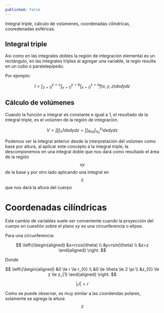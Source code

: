 ```yaml
---
published: false
---
```

Integral triple, cálculo de volúmenes, coordenadas cilíndricas, cooredenadas esféricas.

## Integral triple

Así como en las integrales dobles la región de integración elemental es un rectángulo, en las integrales triples al agregar una variable, la regío resulta en un cubo o paralelepípedo.

Por ejemplo:

$$ I = \int_{z=0}^{z=c} \int_{y=0}^{y=b} \int_{x=0}^{x=a} f(x,y,z) dxdydz $$

## Cálculo de volúmenes

Cuando la función a integrar es constante e igual a 1, el resultado de la integral triple, es el volúmen de la región de integración.

$$ V = \int \int \int_{V} 1 dxdydz = \int \int_{Rxy} \int_{z_0}^{z_1} dxdydz $$

Podemos ver la integral anterior desde la interpretación del volúmen como base por altura, al aplicar este concepto a la integral triple, la descomponemos en una integral doble que nos dará como resultado el área de la región $$xy$$ de la base y por otro lado aplicando una integral en $$z$$ que nos dará la altura del cuerpo

# Coordenadas cilíndricas

Este cambio de variables suele ser conveniente cuando la proyección del cuerpo en cuestión sobre el plano $xy$ es una circunferencia o elipse.

Para una circunferencia:

$$
\left\{\begin{aligned}
&x=rcos(\theta) \\
&y=rsin(\theta) \\
&z=z
\end{aligned}
\right.
$$

Donde

$$
\left\{\begin{aligned}
&0 \le r \le r_{0} \\
&0 \le \theta \le 2 \pi \\
&z_{0} \le z \le z_{1}
\end{aligned}
\right.
$$

$$|J|=r$$

Como se puede observar, es muy similar a las coordendas polares, solamente se agrega la altura $$z$$




